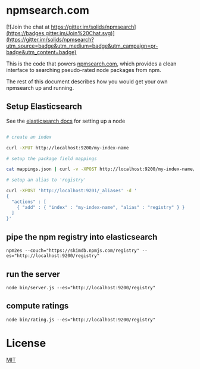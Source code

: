 # npmsearch.com

[![Join the chat at https://gitter.im/solids/npmsearch](https://badges.gitter.im/Join%20Chat.svg)](https://gitter.im/solids/npmsearch?utm_source=badge&utm_medium=badge&utm_campaign=pr-badge&utm_content=badge)

This is the code that powers [npmsearch.com](http://npmsearch.com), which provides a clean interface to searching pseudo-rated node packages from npm.

The rest of this document describes how you would get your own npmsearch up and running.

## Setup Elasticsearch

See the [elasticsearch docs](http://www.elasticsearch.org/guide/en/elasticsearch/reference/current/setup.html) for setting up a node

```bash

# create an index

curl -XPUT http://localhost:9200/my-index-name

# setup the package field mappings

cat mappings.json | curl -v -XPOST http://localhost:9200/my-index-name/package/_mapping -H "Content-type: application/json" -d @-

# setup an alias to 'registry'

curl -XPOST 'http://localhost:9201/_aliases' -d '
{
  "actions" : [
    { "add" : { "index" : "my-index-name", "alias" : "registry" } }
  ]
}'

```

## pipe the npm registry into elasticsearch

```
npm2es --couch="https://skimdb.npmjs.com/registry" --es="http://localhost:9200/registry"

```

## run the server

```
node bin/server.js --es="http://localhost:9200/registry"
```

## compute ratings

```
node bin/rating.js --es="http://localhost:9200/registry"
```

# License

[MIT](LICENSE.txt)
